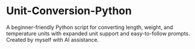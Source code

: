 # Unit-Conversion-Python
A beginner-friendly Python script for converting length, weight, and temperature units with expanded unit support and easy-to-follow prompts. Created by myself with AI assistance. 
